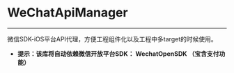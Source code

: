 # WeChatApiManager

---

微信SDK-iOS平台API代理，方便工程组件化以及工程中多target的时候使用。

* **提示：该库将自动依赖微信开放平台SDK： WechatOpenSDK （宝含支付功能）**
